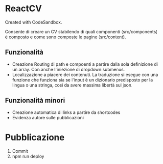 # ReactCV

Created with CodeSandbox.

Consente di creare un CV stabilendo di quali componenti (src/components) è composto e come sono composte le pagine (src/content).

## Funzionalità

- Creazione Routing di path e compoenti a partire dalla sola definizione di un array. Con anche l'iniezione di dropdown submenus.
- Localizzazione a piacere dei contenuti. La traduzione si esegue con una funzione che funziona sia se l'input è un dizionario predisposto per la lingua o una stringa, così da avere massima libertà sul json.

## Funzionalità minori

- Creazione automatica di links a partire da shortcodes
- Evidenza autore sulle pubblicazioni


# Pubblicazione

1. Commit
2. npm run deploy
